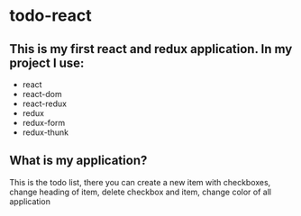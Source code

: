 # todo-react
## This is my first react and redux application. In my project I use:
* react
* react-dom
* react-redux
* redux
* redux-form
* redux-thunk

## What is my application?
This is the todo list, there you can create a new item with checkboxes, change heading of item, delete checkbox and item, change color of all application
